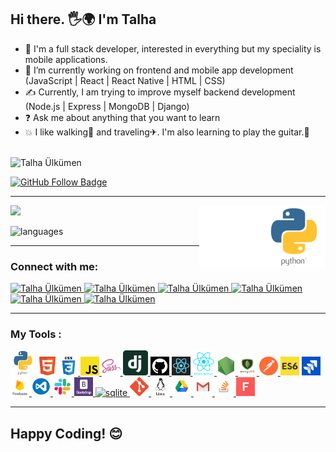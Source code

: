 

<h2>Hi there. 🖐🌍 I'm Talha</h2>

- 🚀 I'm a full stack developer, interested in everything but my speciality is mobile applications. 
- 💪 I’m currently working on frontend and mobile app development (JavaScript | React | React Native | HTML | CSS)
- ✍ Currently, I am trying to improve myself backend development (Node.js | Express | MongoDB | Django)
- ❓   Ask me about anything that you want to learn
- 💥 I like walking🏃‍ and traveling✈. I'm also learning to play the guitar.🎻
<br>
<img src="https://komarev.com/ghpvc/?username=Talha-35" alt="Talha Ülkümen" /> 

[![GitHub Follow Badge](https://img.shields.io/github/followers/Talha-35?label=followers&style=social)](https://github.com/Talha-35)



<hr>

<p float="center">
  <img  src="https://github-readme-stats.vercel.app/api?username=Talha-35&show_icons=true&theme=radical" />
  <img src="./all.gif" alt="react-native" width="20%" height="20%" align="right">
  <img src="./react.gif" alt="react-native" width="20%" height="20%" align="right">  
</p>

<!-- <img  src="https://github-readme-stats.vercel.app/api/top-langs/?username=Talha-35&layout=compact&hide=html,css" alt="My Top Langs" />-->
 
 ![languages](https://github-readme-stats.vercel.app/api/top-langs/?username=Talha-35&hide=scss&layout=compact&theme=tokyonight)
<hr>


### Connect with me:

<a href="https://medium.com/@tlh.34.bd" target="_blank">
    <img src="https://img.shields.io/badge/%20-medium-black" alt="Talha Ülkümen">
</a>
<a href="https://twitter.com" target="_blank">
    <img src="https://img.shields.io/badge/%20-twitter-%231DA1F2" alt="Talha Ülkümen">
</a>
<a href="https://www.instagram.com" target="_blank">
    <img src="https://img.shields.io/badge/%20-instagram-fbad50" alt="Talha Ülkümen">
</a>
<a href="https://www.linkedin.com/in/talha-%C3%BClk%C3%BCmen-4854391b8/" target="_blank">
    <img src="https://img.shields.io/badge/%20-linkedin-0072b1" alt="Talha Ülkümen">
</a>
<a href="mailto:tlh.34.bd@gmail.com" target="_blank">
    <img src="https://img.shields.io/badge/%20-gmail-B23121" alt="Talha Ülkümen">
</a>
<a href="https://www.facebook.com" target="_blank">
    <img src="https://img.shields.io/badge/%20-facebook-informational" alt="Talha Ülkümen">
</a>



<hr>

### My Tools :
<p>
<!--✨--><a href="https://www.python.org/" target="_blank"> <img src="./python.png" alt="python" width="40" height="40"/></a> 
<!--✨--><a href="https://www.w3schools.com/html/" target="_blank"> <img src="./html.png" alt="html5" width="30" height="30"/></a> 
<!--✨--><a href="https://www.w3schools.com/css/" target="_blank"> <img src="./css3.png" alt="css3" width="30" height="30"/> </a> 
<!--✨--><a href="https://developer.mozilla.org/en-US/docs/Web/JavaScript" target="_blank"> <img src="./js.png" alt="javascript" width="30" height="30"  title="Javascript"/> </a> 
<!--✨--><a href="https://sass-lang.com" target="_blank"> <img src="./sass.png" alt="sass" width="30" height="30" title="Sass"/> </a> 
<!--✨--><a href="https://www.djangoproject.com/" target="_blank"> <img src="./dj.png" alt="django" height="40"  title="Django"/> </a>
<!--✨--><a href="https:github.com/Talha-35" target="_blank"> <img src="./sgithub.png" alt="github" width="30" height="30"  title="Github"/> </a> 
<!--✨--><a href="https://reactjs.org/" target="_blank">  <img src="./reactt.png" alt="react" width="30" height="30" title="React"/> </a> 
<!--✨--><a href="https://reactnative.dev/" target="_blank"> <img src="./reactn.png" alt="reactnative" height="40"  title="React-Native"/> </a> 
<!--✨--><a href="https://nodejs.org" target="_blank"> <img src="./node.png" alt="nodejs" width="30" height="30" title="NodeJs"/> </a> 
<!--✨--><a href="https://www.mongodb.com/" target="_blank"> <img src="./mongo.png" alt="mongodb" width="30" height="30"  title="MongoDB"/> </a> 
<!--✨--><a href="https://postman.com" target="_blank"> <img src="./postman.png" alt="postman" width="30" height="30"  title="Postman"/> </a> 
<!--✨--><a href="https://www.w3schools.com/js/js_es6.asp" target="_blank"><img src="./es6.jpg" width="30" height="30" alt = "es6"  title="Es6"></a> 
<!--✨--><a href="https://www.atlassian.com/software/jira" target="_blank"> <img src="./jira.jpg" alt="jira" width="30" height="30"  title="Jira"/> </a> 
<!--✨--><a href="https://firebase.google.com/" target="_blank"> <img src="./firebase.png" alt="firebase" width="30" height="30"  title="Firebase"/> </a> 
<!--✨--><a href="https://code.visualstudio.com/" target="_blank"> <img src="./vscode.png" alt="visualstudio" width="30" height="30"  title="VsCode"/> </a> 
<!--✨--><a href="https://slack.com/intl/en-no/" target="_blank"> <img src="./slack0.jpg" alt="slack" width="30" height="30"  title="Slack"/> </a> 
<!--✨--><a href="https://getbootstrap.com" target="_blank"> <img src="./bootstrap.png" alt="bootstrap" width="30" height="30"  title="Bootstrap"/> </a> 
<!--✨--><a href="https://www.sqlite.org/index.html" target="_blank"> <img src="https://cdn.worldvectorlogo.com/logos/sqlite.svg" alt="sqlite" height="40" /> </a> 
<!--✨--><a href="https://git-scm.com/" target="_blank"> <img src="./git.png" alt="git" width="30" height="30"  title="Git"/> </a> 
<!--✨--><a href="https://www.linux.org/" target="_blank"> <img src="./linux.png" alt="linux" width="30" height="30"  title="Linux"/> </a>
<!--✨--><a href="https://www.google.com/drive/" target="_blank"> <img src="./drive.png" alt="drive" width="30" height="30"  title="Google Drive"/> </a>
<!--✨--><a href="https://www.gmail.com/" target="_blank"> <img src="./gmail.jpg" alt="gmail" width="30" height="30"  title="Gmail"/> </a>
<!--✨--><a href="https://www.stackoverflow.com" target="_blank"> <img src="./stackover.png" alt="stackover" width="30" height="30"  title="Stackoverflow"/> </a>
<!--✨--><a href="#" target="_blank"> <img src="./font.jpg" alt="Font" width="30" height="30" title="font"/> </a>
</p>
<hr>
<h2> Happy Coding! 😊</h2>

<!--
**serdardurmus/serdardurmus** is a ✨ _special_ ✨ repository because its `README.md` (this file) appears on your GitHub profile.

Here are some ideas to get you started:

- 🔭 I’m currently working on ...
- 🌱 I’m currently learning ...
- 👯 I’m looking to collaborate on ...
- 🤔 I’m looking for help with ...
- 💬 Ask me about ...
- 📫 How to reach me: ...
- 😄 Pronouns: ...
- ⚡ Fun fact: ...
-->
